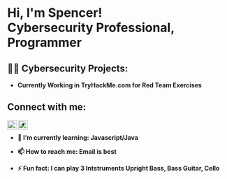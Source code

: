 <h1>Hi, I'm Spencer! <br/><a >Cybersecurity Professional</a>, Programmer</a> <a href="https://www.youtube.com/c/joshmadakor"></a></h1>


<h2>👨‍💻 Cybersecurity Projects:</h2>

- <b>Currently Working in TryHackMe.com for Red Team Exercises<b>



  
  

<h2> Connect with me:</h2>



[<img align="left" alt="SpencerProsniewski | LinkedIn" width="22px" src="https://cdn.jsdelivr.net/npm/simple-icons@v3/icons/linkedin.svg" />][linkedin]
[<img align="left" alt="SpencerProsniewski | Instagram" width="22px" src="https://cdn.jsdelivr.net/npm/simple-icons@v3/icons/instagram.svg" />][instagram]



[instagram]: https://www.instagram.com/spencer.spoons/
[linkedin]: https://www.linkedin.com/in/spencer-prosniewski-009362227/




-

- 🌱 I’m currently learning: Javascript/Java      
- 📫 How to reach me: Email is best 
- ⚡ Fun fact: I can play 3 Intstruments Upright Bass, Bass Guitar, Cello

